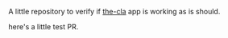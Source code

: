 A little repository to verify if [the-cla](https://github.com/sonatype-nexus-community/the-cla) app is working as is should.

here's a little test PR.
